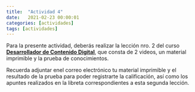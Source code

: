 ```yaml
---
title:  "Actividad 4"
date:   2021-02-23 00:00:01
categories: [actividades]
tags: [actividades]
---
```


Para la presente actividad, deberás realizar la lección nro. 2 del curso [**Desarrollador de Contenido Digital**][desarrollador], que consta de 2 videos, un material imprimible y la prueba de conocimientos.

Recuerda adjuntar enel correo electrónico tu material imprimible y el resultado de la prueba para poder registrarte la calificación, así como los apuntes realizados en la libreta correspondientes a esta segunda lección.

[desarrollador]: https://capacitateparaelempleo.org/pages.php?r=.tema&tagID=2284
